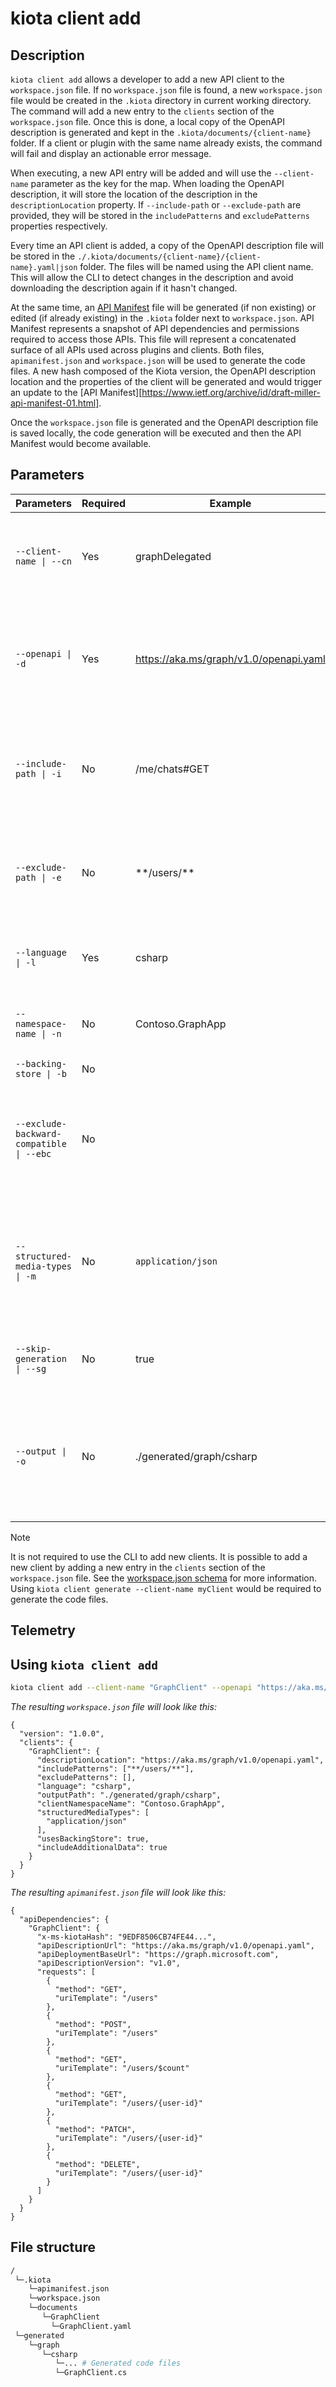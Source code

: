 # kiota client add

## Description 

`kiota client add` allows a developer to add a new API client to the `workspace.json` file. If no `workspace.json` file is found, a new `workspace.json` file would be created in the `.kiota` directory in current working directory. The command will add a new entry to the `clients` section of the `workspace.json` file. Once this is done, a local copy of the OpenAPI description is generated and kept in the `.kiota/documents/{client-name}` folder. If a client or plugin with the same name already exists, the command will fail and display an actionable error message.

When executing, a new API entry will be added and will use the `--client-name` parameter as the key for the map. When loading the OpenAPI description, it will store the location of the description in the `descriptionLocation` property. If `--include-path` or `--exclude-path` are provided, they will be stored in the `includePatterns` and `excludePatterns` properties respectively.

Every time an API client is added, a copy of the OpenAPI description file will be stored in the `./.kiota/documents/{client-name}/{client-name}.yaml|json` folder. The files will be named using the API client name. This will allow the CLI to detect changes in the description and avoid downloading the description again if it hasn't changed. 

At the same time, an [API Manifest](https://www.ietf.org/archive/id/draft-miller-api-manifest-01.html) file will be generated (if non existing) or edited (if already existing) in the `.kiota` folder next to `workspace.json`. API Manifest represents a snapshot of API dependencies and permissions required to access those APIs. This file will represent a concatenated surface of all APIs used across plugins and clients. Both files, `apimanifest.json` and `workspace.json` will be used to generate the code files. A new hash composed of the Kiota version, the OpenAPI description location and the properties of the client will be generated and would trigger an update to the [API Manifest][https://www.ietf.org/archive/id/draft-miller-api-manifest-01.html].

Once the `workspace.json` file is generated and the OpenAPI description file is saved locally, the code generation will be executed and then the API Manifest would become available.

## Parameters

| Parameters | Required | Example | Description | Telemetry |
| -- | -- | -- | -- | -- |
| `--client-name \| --cn` | Yes | graphDelegated | Name of the client and the client class. Unique within the parent API. Defaults to `Client` | No |
| `--openapi \| -d` | Yes | https://aka.ms/graph/v1.0/openapi.yaml | The location of the OpenAPI description in JSON or YAML format to use to generate the SDK. Accepts a URL or a local path. | No |
| `--include-path \| -i` | No | /me/chats#GET | A glob pattern to include paths from generation. Accepts multiple values. Defaults to no value which includes everything. | Yes, without its value |
| `--exclude-path \| -e` | No | \*\*/users/\*\* | A glob pattern to exclude paths from generation. Accepts multiple values. Defaults to no value which excludes nothing. | Yes, without its value |
| `--language \| -l` | Yes | csharp | The target language for the generated code files or for the information. | Yes |
| `--namespace-name \| -n` | No | Contoso.GraphApp | The namespace of the client class. Defaults to `Microsoft.Graph`. | Yes, without its value |
| `--backing-store \| -b` | No | | Defaults to `false` | Yes |
| `--exclude-backward-compatible \| --ebc` | No |  | Whether to exclude the code generated only for backward compatibility reasons or not. Defaults to `false`. | Yes |
| `--structured-media-types \| -m` | No | `application/json` | Any valid media type which will match a request body type or a response type in the OpenAPI description. Default are documented [here](https://learn.microsoft.com/en-us/openapi/kiota/using#--structured-mime-types--m). | Yes |
| `--skip-generation \| --sg` | No | true | When specified, the generation would be skipped. Defaults to false. |Yes |
| `--output \| -o` | No | ./generated/graph/csharp | The output directory or file path for the generated code files. This is relative to the location of `workspace.json`. Defaults to `./output`. | Yes, without its value |

> [!NOTE] 
> It is not required to use the CLI to add new clients. It is possible to add a new client by adding a new entry in the `clients` section of the `workspace.json` file. See the [workspace.json schema](../schemas/workspace.json) for more information. Using `kiota client generate --client-name myClient` would be required to generate the code files.

## Telemetry

## Using `kiota client add`

```bash
kiota client add --client-name "GraphClient" --openapi "https://aka.ms/graph/v1.0/openapi.yaml" --include-path "**/users/**" --language csharp --namespace-name "Contoso.GraphApp" --backing-store --exclude-backward-compatible --serializer "Contoso.Json.CustomSerializer" --deserializer "Contoso.Json.CustomDeserializer" -structured-mime-types "application/json" --output "./generated/graph/csharp"
```

_The resulting `workspace.json` file will look like this:_

```jsonc
{
  "version": "1.0.0",
  "clients": {
    "GraphClient": {
      "descriptionLocation": "https://aka.ms/graph/v1.0/openapi.yaml",
      "includePatterns": ["**/users/**"],
      "excludePatterns": [],
      "language": "csharp",
      "outputPath": "./generated/graph/csharp",
      "clientNamespaceName": "Contoso.GraphApp",
      "structuredMediaTypes": [
        "application/json"
      ],
      "usesBackingStore": true,
      "includeAdditionalData": true
    }
  }
}
```

_The resulting `apimanifest.json` file will look like this:_

```jsonc
{
  "apiDependencies": {
    "GraphClient": {
      "x-ms-kiotaHash": "9EDF8506CB74FE44...",
      "apiDescriptionUrl": "https://aka.ms/graph/v1.0/openapi.yaml",
      "apiDeploymentBaseUrl": "https://graph.microsoft.com",
      "apiDescriptionVersion": "v1.0",
      "requests": [
        {
          "method": "GET",
          "uriTemplate": "/users"
        },
        {
          "method": "POST",
          "uriTemplate": "/users"
        },
        {
          "method": "GET",
          "uriTemplate": "/users/$count"
        },
        {
          "method": "GET",
          "uriTemplate": "/users/{user-id}"
        },
        {
          "method": "PATCH",
          "uriTemplate": "/users/{user-id}"
        },
        {
          "method": "DELETE",
          "uriTemplate": "/users/{user-id}"
        }
      ]
    }
  }
}
```

## File structure

```bash
/
 └─.kiota
    └─apimanifest.json
    └─workspace.json 
    └─documents
       └─GraphClient
         └─GraphClient.yaml
 └─generated
    └─graph
       └─csharp
          └─... # Generated code files
          └─GraphClient.cs       
```
